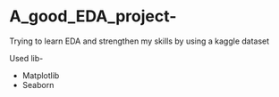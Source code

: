# A_good_EDA_project-
Trying to learn EDA and strengthen my skills by using a kaggle dataset 

Used lib-
* Matplotlib 
* Seaborn 